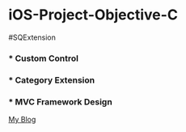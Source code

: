 iOS-Project-Objective-C
=======================
#SQExtension
### * Custom Control
### * Category Extension
### * MVC Framework Design
[My Blog](http://www.jianshu.com/users/9d7fad1a4693/timeline)

